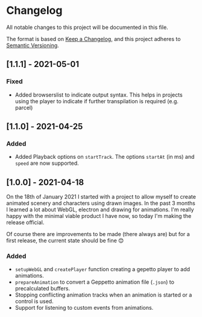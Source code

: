 # Changelog

All notable changes to this project will be documented in this file.

The format is based on [Keep a Changelog](https://keepachangelog.com/en/1.0.0/),
and this project adheres to [Semantic Versioning](https://semver.org/spec/v2.0.0.html).

## [1.1.1] - 2021-05-01

### Fixed

- Added browserslist to indicate output syntax. This helps in projects using the player to indicate if further transpilation is required (e.g. parcel)

## [1.1.0] - 2021-04-25

### Added

- Added Playback options on `startTrack`. The options `startAt` (in ms) and `speed` are now supported.

## [1.0.0] - 2021-04-18

On the 18th of January 2021 I started with a project to allow myself to create animated scenery and characters using drawn images. In the past 3 months I learned a lot about WebGL, electron and drawing for animations. I'm really happy with the minimal viable product I have now, so today I'm making the release official.

Of course there are improvements to be made (there always are) but for a first release, the current state should be fine 😊

### Added

- `setupWebGL` and `createPlayer` function creating a gepetto player to add animations.
- `prepareAnimation` to convert a Geppetto animation file (`.json`) to precalculated buffers.
- Stopping conflicting animation tracks when an animation is started or a control is used.
- Support for listening to custom events from animations.

